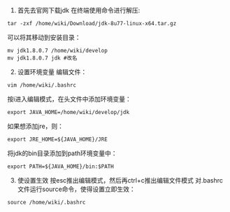 1. 首先去官网下载jdk
在终端使用命令进行解压:
```linux
tar -zxf /home/wiki/Download/jdk-8u77-linux-x64.tar.gz
```
可以将其移动到安装目录：
```linux
mv jdk1.8.0.7 /home/wiki/develop
mv jdk1.8.0.7 jdk #改名
```

2. 设置环境变量
编辑文件：
```linux
vim /home/wiki/.bashrc
```
按i进入编辑模式，在头文件中添加环境变量：
```linux
export JAVA_HOME=/home/wiki/develop/jdk
```
如果想添加jre，则：
```linux
export JRE_HOME=${JAVA_HOME}/JRE
```
将jdk的bin目录添加到path环境变量中：
```linux
export PATH=${JAVA_HOME}/bin:$PATH
```

3. 使设置生效
按esc推出编辑模式，然后再ctrl+c推出编辑文件模式
对.bashrc文件运行source命令，使得设置立即生效：
```linux
source /home/wiki/.bashrc
```
